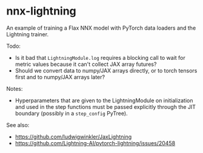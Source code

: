 # nnx-lightning

An example of training a Flax NNX model with PyTorch data loaders and the Lightning trainer.

Todo:

- Is it bad that `LightningModule.log` requires a blocking call to wait for metric values because it can't collect JAX array futures?
- Should we convert data to numpy/JAX arrays directly, or to torch tensors first and to numpy/JAX arrays later?

Notes:

- Hyperparameters that are given to the LightningModule on initialization and used in the step functions must be passed explicitly through the JIT boundary (possibly in a `step_config` PyTree).

See also:

- https://github.com/ludwigwinkler/JaxLightning
- https://github.com/Lightning-AI/pytorch-lightning/issues/20458
